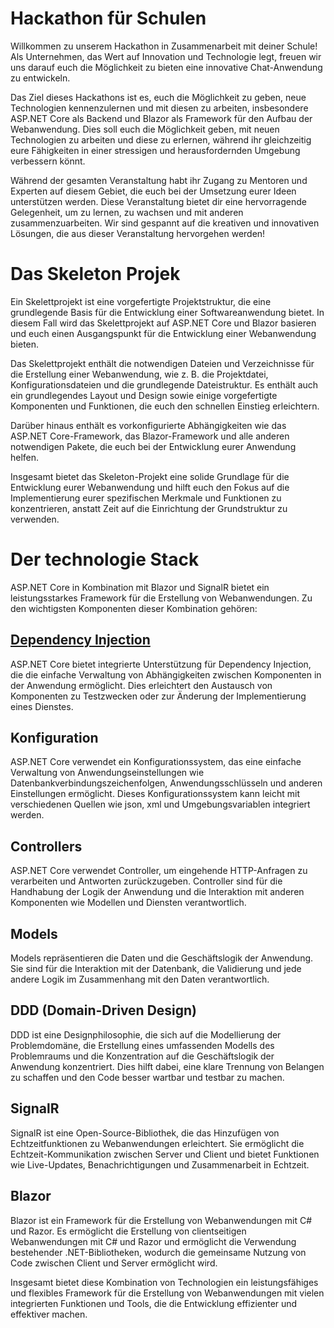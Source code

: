 # Hackathon für Schulen

Willkommen zu unserem Hackathon in Zusammenarbeit mit deiner Schule! Als Unternehmen, das Wert auf Innovation und Technologie legt, freuen wir uns darauf euch die Möglichkeit zu bieten eine innovative Chat-Anwendung zu entwickeln.

Das Ziel dieses Hackathons ist es, euch die Möglichkeit zu geben, neue Technologien kennenzulernen und mit diesen zu arbeiten, insbesondere ASP.NET Core als Backend und Blazor als Framework für den Aufbau der Webanwendung. Dies soll euch die Möglichkeit geben, mit neuen Technologien zu arbeiten und diese zu erlernen, während ihr gleichzeitig eure Fähigkeiten in einer stressigen und herausfordernden Umgebung verbessern könnt.

Während der gesamten Veranstaltung habt ihr Zugang zu Mentoren und Experten auf diesem Gebiet, die euch bei der Umsetzung eurer Ideen unterstützen werden. Diese Veranstaltung bietet dir eine hervorragende Gelegenheit, um zu lernen, zu wachsen und mit anderen zusammenzuarbeiten. Wir sind gespannt auf die kreativen und innovativen Lösungen, die aus dieser Veranstaltung hervorgehen werden!


# Das Skeleton Projek

Ein Skelettprojekt ist eine vorgefertigte Projektstruktur, die eine grundlegende Basis für die Entwicklung einer Softwareanwendung bietet. In diesem Fall wird das Skelettprojekt auf ASP.NET Core und Blazor basieren und euch einen Ausgangspunkt für die Entwicklung einer Webanwendung bieten.

Das Skelettprojekt enthält die notwendigen Dateien und Verzeichnisse für die Erstellung einer Webanwendung, wie z. B. die Projektdatei, Konfigurationsdateien und die grundlegende Dateistruktur. Es enthält auch ein grundlegendes Layout und Design sowie einige vorgefertigte Komponenten und Funktionen, die euch den schnellen Einstieg erleichtern.

Darüber hinaus enthält es vorkonfigurierte Abhängigkeiten wie das ASP.NET Core-Framework, das Blazor-Framework und alle anderen notwendigen Pakete, die euch bei der Entwicklung eurer Anwendung helfen.

Insgesamt bietet das Skeleton-Projekt eine solide Grundlage für die Entwicklung eurer Webanwendung und hilft euch den Fokus auf die Implementierung eurer spezifischen Merkmale und Funktionen zu konzentrieren, anstatt Zeit auf die Einrichtung der Grundstruktur zu verwenden.

# Der technologie Stack

ASP.NET Core in Kombination mit Blazor und SignalR bietet ein leistungsstarkes Framework für die Erstellung von Webanwendungen. Zu den wichtigsten Komponenten dieser Kombination gehören:

## [Dependency Injection](./docs/DependencyInjection.md)
ASP.NET Core bietet integrierte Unterstützung für Dependency Injection, die die einfache Verwaltung von Abhängigkeiten zwischen Komponenten in der Anwendung ermöglicht. Dies erleichtert den Austausch von Komponenten zu Testzwecken oder zur Änderung der Implementierung eines Dienstes.

## Konfiguration 
ASP.NET Core verwendet ein Konfigurationssystem, das eine einfache Verwaltung von Anwendungseinstellungen wie Datenbankverbindungszeichenfolgen, Anwendungsschlüsseln und anderen Einstellungen ermöglicht. Dieses Konfigurationssystem kann leicht mit verschiedenen Quellen wie json, xml und Umgebungsvariablen integriert werden.

## Controllers 
ASP.NET Core verwendet Controller, um eingehende HTTP-Anfragen zu verarbeiten und Antworten zurückzugeben. Controller sind für die Handhabung der Logik der Anwendung und die Interaktion mit anderen Komponenten wie Modellen und Diensten verantwortlich.

## Models 
Models repräsentieren die Daten und die Geschäftslogik der Anwendung. Sie sind für die Interaktion mit der Datenbank, die Validierung und jede andere Logik im Zusammenhang mit den Daten verantwortlich.

## DDD (Domain-Driven Design) 
DDD ist eine Designphilosophie, die sich auf die Modellierung der Problemdomäne, die Erstellung eines umfassenden Modells des Problemraums und die Konzentration auf die Geschäftslogik der Anwendung konzentriert. Dies hilft dabei, eine klare Trennung von Belangen zu schaffen und den Code besser wartbar und testbar zu machen.

## SignalR 
SignalR ist eine Open-Source-Bibliothek, die das Hinzufügen von Echtzeitfunktionen zu Webanwendungen erleichtert. Sie ermöglicht die Echtzeit-Kommunikation zwischen Server und Client und bietet Funktionen wie Live-Updates, Benachrichtigungen und Zusammenarbeit in Echtzeit.

## Blazor 
Blazor ist ein Framework für die Erstellung von Webanwendungen mit C# und Razor. Es ermöglicht die Erstellung von clientseitigen Webanwendungen mit C# und Razor und ermöglicht die Verwendung bestehender .NET-Bibliotheken, wodurch die gemeinsame Nutzung von Code zwischen Client und Server ermöglicht wird.

Insgesamt bietet diese Kombination von Technologien ein leistungsfähiges und flexibles Framework für die Erstellung von Webanwendungen mit vielen integrierten Funktionen und Tools, die die Entwicklung effizienter und effektiver machen.



